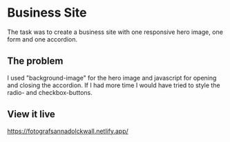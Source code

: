 # Business Site

The task was to create a business site with one responsive hero image, one form and one accordion. 

## The problem

I used "background-image" for the hero image and javascript for opening and closing the accordion. 
If I had more time I would have tried to style the radio- and checkbox-buttons. 

## View it live
https://fotografsannadolckwall.netlify.app/

